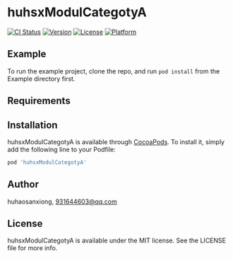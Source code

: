 # huhsxModulCategotyA

[![CI Status](https://img.shields.io/travis/huhaosanxiong/huhsxModulCategotyA.svg?style=flat)](https://travis-ci.org/huhaosanxiong/huhsxModulCategotyA)
[![Version](https://img.shields.io/cocoapods/v/huhsxModulCategotyA.svg?style=flat)](https://cocoapods.org/pods/huhsxModulCategotyA)
[![License](https://img.shields.io/cocoapods/l/huhsxModulCategotyA.svg?style=flat)](https://cocoapods.org/pods/huhsxModulCategotyA)
[![Platform](https://img.shields.io/cocoapods/p/huhsxModulCategotyA.svg?style=flat)](https://cocoapods.org/pods/huhsxModulCategotyA)

## Example

To run the example project, clone the repo, and run `pod install` from the Example directory first.

## Requirements

## Installation

huhsxModulCategotyA is available through [CocoaPods](https://cocoapods.org). To install
it, simply add the following line to your Podfile:

```ruby
pod 'huhsxModulCategotyA'
```

## Author

huhaosanxiong, 931644603@qq.com

## License

huhsxModulCategotyA is available under the MIT license. See the LICENSE file for more info.
